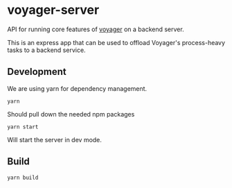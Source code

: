 # voyager-server

API for running core features of [voyager](https://github.com/vega/voyager/) on a backend server.

This is an express app that can be used to offload Voyager's process-heavy tasks to a backend service.

## Development

We are using yarn for dependency management.

```
yarn
```

Should pull down the needed npm packages

```
yarn start
```

Will start the server in dev mode.

## Build

```
yarn build
```
